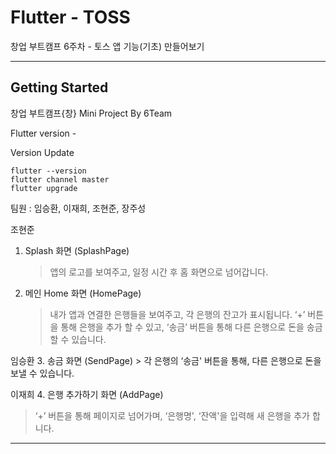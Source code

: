 # Flutter - TOSS

창업 부트캠프 6주차 - 토스 앱 기능(기초) 만들어보기 

---

## Getting Started

창업 부트캠프{창} Mini Project By 6Team

Flutter version - 

Version Update
```
flutter --version
flutter channel master
flutter upgrade
```

팀원 : 임승환, 이재희, 조현준, 장주성

조현준
1. Splash 화면 (SplashPage)
    > 앱의 로고를 보여주고, 일정 시간 후 홈 화면으로 넘어갑니다.
2. 메인 Home 화면 (HomePage)
    > 내가 앱과 연결한 은행들을 보여주고, 각 은행의 잔고가 표시됩니다.
    > ‘+’ 버튼을 통해 은행을 추가 할 수 있고, ‘송금’ 버튼을 통해 다른 은행으로 돈을 송금할 수 있습니다.
 
임승환
3. 송금 화면 (SendPage)
    > 각 은행의 ‘송금' 버튼을 통해, 다른 은행으로 돈을 보낼 수 있습니다.

이재희
4. 은행 추가하기 화면 (AddPage)
   > ‘+’ 버튼을 통해 페이지로 넘어가며, ‘은행명', ‘잔액'을 입력해 새 은행을 추가 합니다.


---
